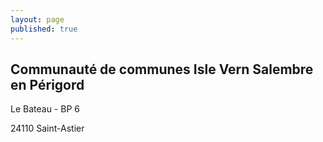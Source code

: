 ```yaml
---
layout: page
published: true
---
```


## Communauté de communes Isle Vern Salembre en Périgord
Le Bateau - BP 6

24110 Saint-Astier
